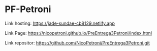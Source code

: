 # PF-Petroni


Link hosting: https://jade-sundae-cb8129.netlify.app

Link Page: https://nicopetroni.github.io/PreEntrega3Petroni/index.html

Link repositor: https://github.com/NicoPetroni/PreEntrega3Petroni.git
